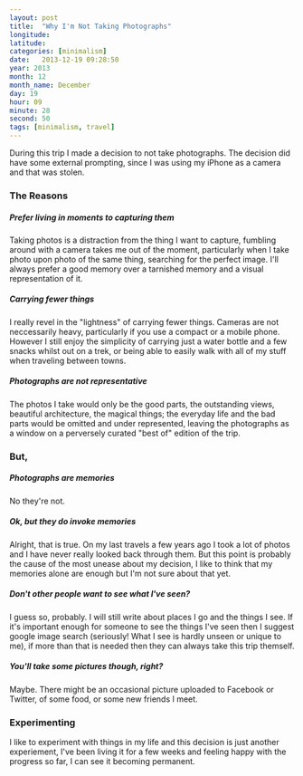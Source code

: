 ```yaml
---
layout: post
title:  "Why I'm Not Taking Photographs"
longitude:
latitude:
categories: [minimalism]
date:   2013-12-19 09:28:50
year: 2013
month: 12
month_name: December
day: 19
hour: 09
minute: 28
second: 50
tags: [minimalism, travel]
---
```


During this trip I made a decision to not take photographs. The decision did have some external prompting, since I was using my iPhone as a camera and that was stolen.

### The Reasons

##### Prefer living in moments to capturing them
Taking photos is a distraction from the thing I want to capture, fumbling around with a camera takes me out of the moment, particularly when I take photo upon photo of the same thing, searching for the perfect image. I'll always prefer a good memory over a tarnished memory and a visual representation of it.

##### Carrying fewer things
I really revel in the "lightness" of carrying fewer things. Cameras are not neccessarily heavy, particularly if you use a compact or a mobile phone. However I still enjoy the simplicity of carrying just a water bottle and a few snacks whilst out on a trek, or being able to easily walk with all of my stuff when traveling between towns.

##### Photographs are not representative
The photos I take would only be the good parts, the outstanding views, beautiful architecture, the magical things; the everyday life and the bad parts would be omitted and under represented, leaving the photographs as a window on a perversely curated "best of" edition of the trip.

### But,

##### Photographs are memories
No they're not.

##### Ok, but they do invoke memories
Alright, that is true. On my last travels a few years ago I took a lot of photos and I have never really looked back through them. But this point is probably the cause of the most unease about my decision, I like to think that my memories alone are enough but I'm not sure about that yet.

##### Don't other people want to see what I've seen?
I guess so, probably. I will still write about places I go and the things I see. If it's important enough for someone to see the things I've seen then I suggest google image search (seriously! What I see is hardly unseen or unique to me), if more than that is needed then they can always take this trip themself.

##### You'll take some pictures though, right?
Maybe. There might be an occasional picture uploaded to Facebook or Twitter, of some food, or some new friends I meet.


### Experimenting

I like to experiment with things in my life and this decision is just another experiement, I've been living it for a few weeks and feeling happy with the progress so far, I can see it becoming permanent.
